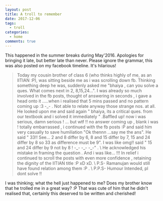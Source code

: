```yaml
---
layout: post
title: A troll to remember 
date: 2017-12-06
tags: 
  - troll
categories:
  - home
comments: true
---
```


This happened in the summer breaks during May'2016. Apologies for bringing it late, but better late than never.
Please ignore the grammar, this was also posted on my facebook timeline. It's hilarious!
<!-- more -->

>Today my cousin brother of class 6 (who thinks highly of me, as an IITIAN :P), was sitting beside me as i was scrolling down fb. Thinking something deep he was, suddenly asked me "bhaiya , can you solve a ques. What comes next in 2, 8,15,24...". I was already so much involved in the fb posts, thought of answering in seconds , i gave a head onto it .....when i realised that 5 mins passed and no pattern coming up :3 -\_- . Not able to relate anyway those strange nos. at all. He looked upon me and said again " bhaiya, its a critical ques. from our textbook and i solved it immediately " .Baffled up! now i was serious, damn serious ! ... but wtf !! no answer coming up , blank i was ! totally embarrassed , i continued with the fb posts :P and said him very casually to save humiliation "Ok thennn ...say me the ans". He said " 33!! See... 2 and 8 differ by 6, 8 and 15 differ by 7, 15 and 24 differ by 8 so 33 as difference must be 9". I was like omg!! said " 15 and 24 differ by 9 not by 8 ! -\_- -\_- -\_-" . \\
>He acknowledged his mistake in framing the question . And i was like... !!! In relief i continued to scroll the posts with even more confidence , retaining the dignity of the IITIAN title :P xD xD. \\
>P.S- Ramanujan would still have found relation among them :P . \\
>P.P.S- Humour Intended, pl dont solve !!

I was thinking; what the hell just happened to me? Does my brother know that he trolled me in a great way? :P 
That was cute of him that he didn't realised that, certainly this deserved to be written and cherished!
